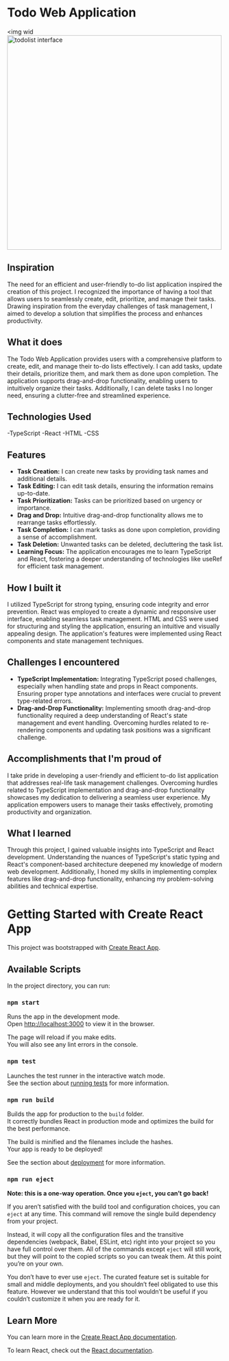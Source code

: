 # Todo Web Application
<img wid<img width="500" alt="todolist interface" src="https://github.com/sumtzehern/todolist_ts/assets/77678835/e5d1c00f-49ec-474b-844e-af56cf13e170">

## Inspiration
The need for an efficient and user-friendly to-do list application inspired the creation of this project. I recognized the importance of having a tool that allows users to seamlessly create, edit, prioritize, and manage their tasks. Drawing inspiration from the everyday challenges of task management, I aimed to develop a solution that simplifies the process and enhances productivity.

## What it does
The Todo Web Application provides users with a comprehensive platform to create, edit, and manage their to-do lists effectively. I can add tasks, update their details, prioritize them, and mark them as done upon completion. The application supports drag-and-drop functionality, enabling users to intuitively organize their tasks. Additionally, I can delete tasks I no longer need, ensuring a clutter-free and streamlined experience.

## Technologies Used
-TypeScript
-React
-HTML
-CSS

## Features
- **Task Creation:** I can create new tasks by providing task names and additional details.
- **Task Editing:** I can edit task details, ensuring the information remains up-to-date.
- **Task Prioritization:** Tasks can be prioritized based on urgency or importance.
- **Drag and Drop:** Intuitive drag-and-drop functionality allows me to rearrange tasks effortlessly.
- **Task Completion:** I can mark tasks as done upon completion, providing a sense of accomplishment.
- **Task Deletion:** Unwanted tasks can be deleted, decluttering the task list.
- **Learning Focus:** The application encourages me to learn TypeScript and React, fostering a deeper understanding of technologies like useRef for efficient task management.

## How I built it
I utilized TypeScript for strong typing, ensuring code integrity and error prevention. React was employed to create a dynamic and responsive user interface, enabling seamless task management. HTML and CSS were used for structuring and styling the application, ensuring an intuitive and visually appealing design. The application's features were implemented using React components and state management techniques.

## Challenges I encountered
- **TypeScript Implementation:** Integrating TypeScript posed challenges, especially when handling state and props in React components. Ensuring proper type annotations and interfaces were crucial to prevent type-related errors.
- **Drag-and-Drop Functionality:** Implementing smooth drag-and-drop functionality required a deep understanding of React's state management and event handling. Overcoming hurdles related to re-rendering components and updating task positions was a significant challenge.

## Accomplishments that I'm proud of
I take pride in developing a user-friendly and efficient to-do list application that addresses real-life task management challenges. Overcoming hurdles related to TypeScript implementation and drag-and-drop functionality showcases my dedication to delivering a seamless user experience. My application empowers users to manage their tasks effectively, promoting productivity and organization.

## What I learned
Through this project, I gained valuable insights into TypeScript and React development. Understanding the nuances of TypeScript's static typing and React's component-based architecture deepened my knowledge of modern web development. Additionally, I honed my skills in implementing complex features like drag-and-drop functionality, enhancing my problem-solving abilities and technical expertise.












# Getting Started with Create React App

This project was bootstrapped with [Create React App](https://github.com/facebook/create-react-app).

## Available Scripts

In the project directory, you can run:

### `npm start`

Runs the app in the development mode.\
Open [http://localhost:3000](http://localhost:3000) to view it in the browser.

The page will reload if you make edits.\
You will also see any lint errors in the console.

### `npm test`

Launches the test runner in the interactive watch mode.\
See the section about [running tests](https://facebook.github.io/create-react-app/docs/running-tests) for more information.

### `npm run build`

Builds the app for production to the `build` folder.\
It correctly bundles React in production mode and optimizes the build for the best performance.

The build is minified and the filenames include the hashes.\
Your app is ready to be deployed!

See the section about [deployment](https://facebook.github.io/create-react-app/docs/deployment) for more information.

### `npm run eject`

**Note: this is a one-way operation. Once you `eject`, you can’t go back!**

If you aren’t satisfied with the build tool and configuration choices, you can `eject` at any time. This command will remove the single build dependency from your project.

Instead, it will copy all the configuration files and the transitive dependencies (webpack, Babel, ESLint, etc) right into your project so you have full control over them. All of the commands except `eject` will still work, but they will point to the copied scripts so you can tweak them. At this point you’re on your own.

You don’t have to ever use `eject`. The curated feature set is suitable for small and middle deployments, and you shouldn’t feel obligated to use this feature. However we understand that this tool wouldn’t be useful if you couldn’t customize it when you are ready for it.

## Learn More

You can learn more in the [Create React App documentation](https://facebook.github.io/create-react-app/docs/getting-started).

To learn React, check out the [React documentation](https://reactjs.org/).
